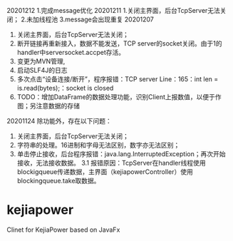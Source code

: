 20201212
1.完成message优化
20201211
1.关闭主界面，后台TcpServer无法关闭；
2.未加线程池
3.message会出现重复
20201207
1. 关闭主界面，后台TcpServer无法关闭；
2. 断开链接再重新接入，数据不能发送，TCP server的socket关闭。由于1的handler中serversocket.accpet存活。
3. 变更为MVN管理,
4. 启动SLF4J的日志
5. 多次点击“设备连接/断开”，程序报错：TCP server Line：165：int len = is.read(bytes);：socket is closed
6. TODO：增加DataFrame的数据处理功能，识别Client上报数值，以便于作图；另注意数据的存储

20201124
除功能外，存在以下问题：
1. 关闭主界面，后台TcpServer无法关闭；
2. 字符串的处理。16进制和字母无法区别，数字亦无法区别；
3. 单击停止接收，后台程序报错：java.lang.InterruptedException；再次开始接收，无法接收数据。
3.1 报错原因：TcpServer在handler线程使用blockigqueue传递数据，主界面（kejiapowerController）使用blockingqueue.take取数据。

# kejiapower
Clinet for KejiaPower based on JavaFx
